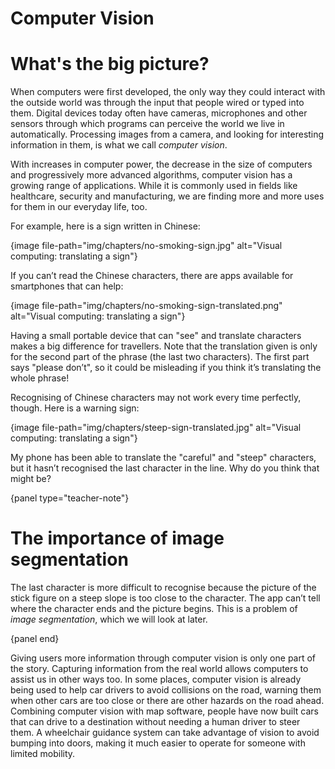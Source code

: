 # Computer Vision

# What's the big picture?

When computers were first developed, the only way they could interact with the outside world was through the input that people wired or typed into them.
Digital devices today often have cameras, microphones and other sensors through which programs can perceive the world we live in automatically.
Processing images from a camera, and looking for interesting information in them, is what we call *computer vision*.

With increases in computer power, the decrease in the size of computers and progressively more advanced algorithms, computer vision has a growing range of applications.
While it is commonly used in fields like healthcare, security and manufacturing, we are finding more and more uses for them in our everyday life, too.

For example, here is a sign written in Chinese:

{image file-path="img/chapters/no-smoking-sign.jpg" alt="Visual computing: translating a sign"}

If you can’t read the Chinese characters, there are apps available for smartphones that can help:

{image file-path="img/chapters/no-smoking-sign-translated.png" alt="Visual computing: translating a sign"}

Having a small portable device that can "see" and translate characters makes a big difference for travellers.
Note that the translation given is only for the second part of the phrase (the last two characters).
The first part says "please don’t", so it could be misleading if you think it’s translating the whole phrase!

Recognising of Chinese characters may not work every time perfectly, though.
Here is a warning sign:

{image file-path="img/chapters/steep-sign-translated.jpg" alt="Visual computing: translating a sign"}

My phone has been able to translate the "careful" and "steep" characters, but it hasn’t recognised the last character in the line.
Why do you think that might be?

{panel type="teacher-note"}

# The importance of image segmentation

The last character is more difficult to recognise because the picture of the stick figure on a steep slope is too close to the character.
The app can’t tell where the character ends and the picture begins.
This is a problem of *image segmentation*, which we will look at later.

{panel end}

Giving users more information through computer vision is only one part of the story.
Capturing information from the real world allows computers to assist us in other ways too.
In some places, computer vision is already being used to help car drivers to avoid collisions on the road, warning them when other cars are too close or there are other hazards on the road ahead.
Combining computer vision with map software, people have now built cars that can drive to a destination without needing a human driver to steer them.
A wheelchair guidance system can take advantage of vision to avoid bumping into doors, making it much easier to operate for someone with limited mobility.
